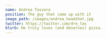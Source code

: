 ```yaml
---
name: Andrea Tassera
position: The guy that came up with it
image_path: /images/andrea_headshot.jpg
twitter: https://twitter.com/dre_tas
blurb: He truly loves (and deserves) pizza.
---
```


